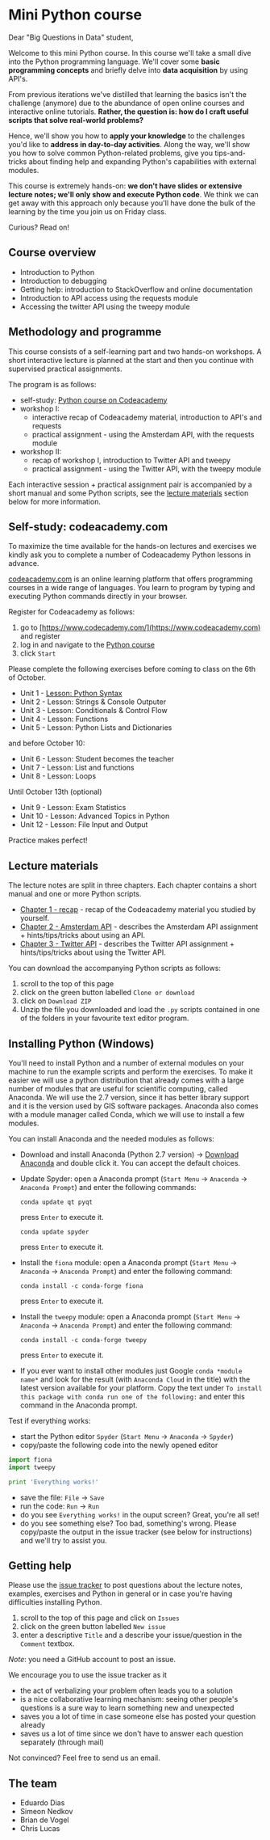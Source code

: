 # Mini Python course

Dear "Big Questions in Data" student, 

Welcome to this mini Python course. In this course we'll take a small dive into the Python programming language. We'll cover some **basic programming concepts** and briefly delve into **data acquisition** by using API's.

From previous iterations we've distilled that learning the basics isn't the challenge (anymore) due to the abundance of open online courses and interactive online tutorials. **Rather, the question is: how do I craft useful scripts that solve real-world problems?** 

Hence, we'll show you how to **apply your knowledge** to the challenges you'd like to **address in day-to-day activities**. Along the way, we'll show you how to solve common Python-related problems, give you tips-and-tricks about finding help and expanding Python's capabilities with external modules.

This course is extremely hands-on: **we don't have slides or extensive lecture notes; we'll only show and execute Python code**. We think we can get away with this approach only because you'll have done the bulk of the learning by the time you join us on Friday class. 

Curious? Read on!

## Course overview

- Introduction to Python
- Introduction to debugging
- Getting help: introduction to StackOverflow and online documentation 
- Introduction to API access using the requests module
- Accessing the twitter API using the tweepy module

## Methodology and programme

This course consists of a self-learning part and two hands-on workshops. A short interactive lecture is planned at the start and then you continue with supervised practical assignments.

The program is as follows:
 - self-study: [Python course on Codeacademy](https://www.codecademy.com/learn/python)
 - workshop I:
   - interactive recap of Codeacademy material, introduction to API's and requests
   - practical assignment - using the Amsterdam API, with the requests module
 - workshop II: 
   - recap of workshop I, introduction to Twitter API and tweepy
   - practical assignment - using the Twitter API, with the tweepy module

Each interactive session + practical assignment pair is accompanied by a short manual and some Python scripts, see the [lecture materials](https://github.com/eduardodias/Mini-python-course#lecture-materials) section below for more information. 

## Self-study: codeacademy.com

To maximize the time available for the hands-on lectures and exercises we kindly ask you to complete a number of Codeacademy Python lessons in advance.
 
 [codeacademy.com](codeacademy.com) is an online learning platform that offers programming courses in a wide range of languages. You learn to program by typing and executing Python commands directly in your browser.
 
 Register for Codeacademy as follows:

1. go to [https://www.codecademy.com/](https://www.codeacademy.com) and register
2. log in and navigate to the [Python course](https://www.codecademy.com/learn/python)
3. click `Start`

Please complete the following exercises before coming to class on the 6th of October. 

- Unit 1 - [Lesson: Python Syntax](https://www.codecademy.com/courses/introduction-to-python-6WeG3/0/1)
- Unit 2 - Lesson: Strings & Console Outputer
- Unit 3 - Lesson: Conditionals & Control Flow
- Unit 4 - Lesson: Functions
- Unit 5 - Lesson: Python Lists and Dictionaries

and before October 10:
- Unit 6 - Lesson: Student becomes the teacher
- Unit 7 - Lesson: List and functions
- Unit 8 - Lesson: Loops

Until October 13th (optional)
- Unit 9 - Lesson: Exam Statistics
- Unit 10 - Lesson: Advanced Topics in Python
- Unit 12 - Lesson: File Input and Output

Practice makes perfect!

## Lecture materials

The lecture notes are split in three chapters. Each chapter contains a short manual and one or more Python scripts. 

- [Chapter 1 - recap](https://github.com/eduardodias/Mini-python-course/tree/master/1_Recap) - recap of the Codeacademy material you studied by yourself.
- [Chapter 2 - Amsterdam API](https://github.com/eduardodias/Mini-python-course/tree/master/2_AmsterdamAPI) - describes the Amsterdam API assignment + hints/tips/tricks about using an API.
- [Chapter 3 - Twitter API](https://github.com/eduardodias/Mini-python-course/tree/master/3_TwitterAPI) - describes the Twitter API assignment + hints/tips/tricks about using the Twitter API.

You can download the accompanying Python scripts as follows:

1. scroll to the top of this page
2. click on the green button labelled `Clone or download`
3. click on `Download ZIP`
4. Unzip the file you downloaded and load the `.py` scripts contained in one of the folders in your favourite text editor program.

## Installing Python (Windows)

You'll need to install Python and a number of external modules on your machine to run the example scripts and perform the exercises. To make it easier we will use a python distribution that already comes with a large number of modules that are useful for scientific computing, called Anaconda. We will use the 2.7 version, since it has better library support and it is the version used by GIS software packages. Anaconda also comes with a module manager called Conda, which we will use to install a few modules.

You can install Anaconda and the needed modules as follows: 

- Download and install Anaconda (Python 2.7 version) -> [Download Anaconda](https://www.anaconda.com/download/) and double click it. You can accept the default choices.

- Update Spyder: open a Anaconda prompt (`Start Menu` -> `Anaconda` -> `Anaconda Prompt`) and enter the following commands:

    `conda update qt pyqt`
    
    press `Enter` to execute it.

    `conda update spyder`
    
    press `Enter` to execute it.
    
- Install the `fiona` module: open a Anaconda prompt (`Start Menu` -> `Anaconda` -> `Anaconda Prompt`) and enter the following command:

    `conda install -c conda-forge fiona`

    press `Enter` to execute it.

- Install the `tweepy` module: open a Anaconda prompt (`Start Menu` -> `Anaconda` -> `Anaconda Prompt`) and enter the following command:

    `conda install -c conda-forge tweepy`

    press `Enter` to execute it.

- If you ever want to install other modules just Google `conda *module name*` and look for the result (with `Anaconda Cloud` in the title) with the latest version available for your platform. Copy the text under `To install this package with conda run one of the following:` and enter this command in the Anaconda prompt.

Test if everything works: 
- start the Python editor `Spyder` (`Start Menu` -> `Anaconda` -> `Spyder`)
- copy/paste the following code into the newly opened editor

```python
import fiona
import tweepy

print 'Everything works!'
```
- save the file: `File` -> `Save`
- run the code: `Run` -> `Run`
- do you see `Everything works!` in the ouput screen? Great, you're all set!
- do you see something else? Too bad, something's wrong. Please copy/paste the output in the issue tracker (see below for instructions) and we'll try to assist you.

## Getting help

Please use the [issue tracker](https://github.com/eduardodias/Mini-python-course/issues) to post questions about the lecture notes, examples, exercises and Python in general or in case you're having difficulties installing Python. 

1. scroll to the top of this page and click on `Issues`
2. click on the green button labelled `New issue`
3. enter a descriptive `Title` and a describe your issue/question in the `Comment` textbox.
 
*Note*: you need a GitHub account to post an issue.
 
We encourage you to use the issue tracker as it 

- the act of verbalizing your problem often leads you to a solution
- is a nice collaborative learning mechanism: seeing other people's questions is a sure way to learn something new and unexpected
- saves you a lot of time in case someone else has posted your question already
- saves us a lot of time since we don't have to answer each question separately (through mail)
 
 Not convinced? Feel free to send us an email. 

## The team

- Eduardo Dias
- Simeon Nedkov
- Brian de Vogel
- Chris Lucas
